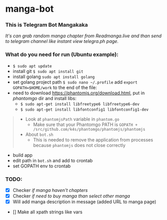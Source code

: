 # manga-bot
### This is Telegram Bot Mangakaka
*It's can grab random manga chapter from Readmanga.live and than send to telegram channel like instant view telegra.ph page.*

### What do you need for run (Ubuntu example):
- ```$ sudo apt update```
- install git ```$ sudo apt install git```
- install golang ```sudo apt install golang```
- set golang project path `$ sudo nano ~/.profile` add ```export GOPATH=$HOME/work``` to the end of the file: 
- need to download <https://phantomjs.org/download.html>, put in *phantomgo* dir and install libs:
  - ```$ sudo apt-get install libfreetype6 libfreetype6-dev```
  - ```$ sudo apt-get install libfontconfig1 libfontconfig1-dev```
> - Look at `phantomjsPath` variable in `phantom.go`
>   - Make sure that your Phantomgo PATH is `GOPATH + /src/github.com/k4s/phantomgo/phantomjs/phantomjs`
> - About ```bot.sh```
>   - This is needed to remove the application from processes because `phantomjs` does not close correctly
- build app
- edit path in ```bot.sh``` and add to crontab
- set GOPATH env to crontab

### TODO:
- [X] Checker *if manga haven't chapters*
- [X] Checker *if need to buy manga than select other manga*
- [X] Will add manga description in message (added URL to manga page)
- [] Make all xpath strings like vars
